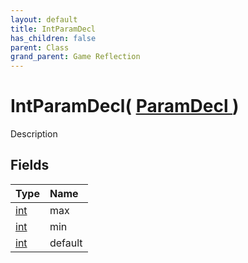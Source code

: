 ```yaml
---
layout: default
title: IntParamDecl
has_children: false
parent: Class
grand_parent: Game Reflection
---
```

# IntParamDecl( [ ParamDecl ](/docs/game-reflection/classes/param_decl) )
Description 

## Fields

| Type | Name |
|:-------------|:--------------|
| [int](/docs/game-reflection/enums/int) | max |
| [int](/docs/game-reflection/enums/int) | min |
| [int](/docs/game-reflection/enums/int) | default |

